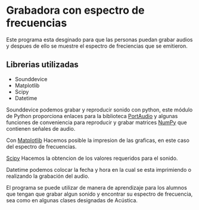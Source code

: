 # Grabadora con espectro de frecuencias 
Este programa esta desginado para que las personas puedan grabar audios y despues de ello se muestre el espectro de freciencias que se emitieron.

## Librerias utilizadas
* Sounddevice
* Matplotlib
* Scipy
* Datetime

Sounddevice podemos grabar y reproducir sonido con python, este módulo de Python proporciona enlaces para la biblioteca [PortAudio](http://www.portaudio.com/) y algunas funciones de conveniencia para reproducir y grabar matrices [NumPy](https://numpy.org/) que contienen señales de audio.

Con [Matplotlib](https://matplotlib.org/) Hacemos posible la impresion de las graficas, en este caso del espectro de frecuencias.

[Scipy](https://www.scipy.org/) Hacemos la obtencion de los valores requeridos para el sonido.

Datetime podemos colocar la fecha y hora en la cual se esta imprimiendo o realizando la grabación del audio.

El programa se puede utilizar de manera de aprendizaje para los alumnos que tengan que grabar algun sonido y encontrar su espectro de frecuencia, sea como en algunas clases designadas de Acústica.


